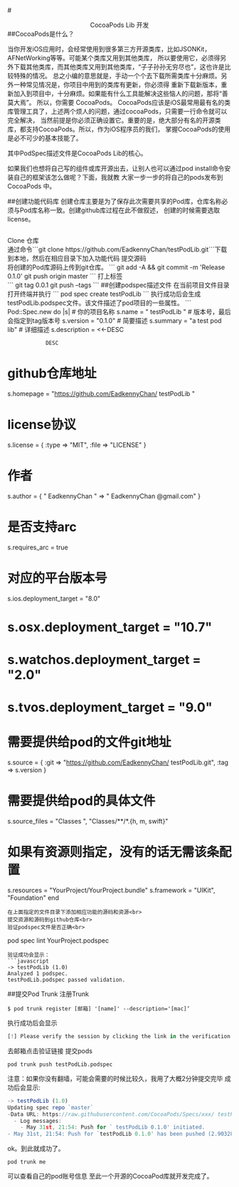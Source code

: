 #<center>CocoaPods Lib 开发</center>
##CocoaPods是什么？
<p>当你开发iOS应用时，会经常使用到很多第三方开源类库，比如JSONKit，AFNetWorking等等。可能某个类库又用到其他类库，
所以要使用它，必须得另外下载其他类库，而其他类库又用到其他类库，“子子孙孙无穷尽也”，这也许是比较特殊的情况。
总之小编的意思就是，手动一个个去下载所需类库十分麻烦。另外一种常见情况是，你项目中用到的类库有更新，你必须得
重新下载新版本，重新加入到项目中，十分麻烦。如果能有什么工具能解决这些恼人的问题，那将“善莫大焉”。
所以，你需要 CocoaPods。
CocoaPods应该是iOS最常用最有名的类库管理工具了，上述两个烦人的问题，通过cocoaPods，只需要一行命令就可以完全解决，
当然前提是你必须正确设置它。重要的是，绝大部分有名的开源类库，都支持CocoaPods。所以，作为iOS程序员的我们，
掌握CocoaPods的使用是必不可少的基本技能了。

其中PodSpec描述文件是CocoaPods Lib的核心。

如果我们也想将自己写的组件或库开源出去，让别人也可以通过pod install命令安装自己的框架该怎么做呢？下面，我就教
大家一步一步的将自己的pods发布到CocoaPods 中。
</p>
##创建功能代码库
创建仓库主要是为了保存此次需要共享的Pod库，仓库名称必须与Pod库名称一致。创建github库过程在此不做叙述，
创建的时候需要选取license。
<p><img src="http://photo-zw.oss-cn-shanghai.aliyuncs.com/%E6%97%A0%E6%A0%87%E9%A2%98.png?Expires=1488165077&OSSAccessKeyId=TMP.AQE6sl7X7Fm--JQ7K-nXM58saIyaH0LXeMg1MHp6o4hkikLYSN75x48SPX7VADAtAhRVqGoHN_1K9v7NNsCX8fBuwQ7_bgIVAPWEFrPWDrEtoF43onbrub-Z0kVa&Signature=XXiud2vS9f%2BHK9xx1BCv8jqNYb0%3D" alt=""><br>
</p>
Clone 仓库<br/>
通过命令```git clone https://github.com/EadkennyChan/testPodLib.git```下载到本地，然后在相应目录下加入功能代码
提交源码<br/>
将创建的Pod库源码上传到git仓库。
```
git add -A && git commit -m 'Release 0.1.0'
git push origin master
```
打上标签<br/>
```
git tag 0.0.1
git push –tags
```
##创建podspec描述文件
在当前项目文件目录打开终端并执行
```
pod spec create testPodLib
```
执行成功后会生成testPodLib.podspec文件。该文件描述了pod项目的一些属性。
```
Pod::Spec.new do |s|
  # 你的项目名称
  s.name         = " testPodLib "
  # 版本号，最后会指定到tag版本号
  s.version      = "0.1.0"
  # 简要描述 
  s.summary      = "a test pod lib"
  # 详细描述 
 s.description = <<-DESC 
           
                DESC
  # github仓库地址
  s.homepage     = "https://github.com/EadkennyChan/ testPodLib "
  # license协议
  s.license      = { :type => "MIT", :file => "LICENSE" }
  # 作者
  s.author       = { " EadkennyChan " => " EadkennyChan @gmail.com" }
  # 是否支持arc
  s.requires_arc = true

  #  对应的平台版本号
  s.ios.deployment_target = "8.0"
  # s.osx.deployment_target = "10.7"
  # s.watchos.deployment_target = "2.0"
  # s.tvos.deployment_target = "9.0"

  # 需要提供给pod的文件git地址
  s.source       = { :git => "https://github.com/EadkennyChan/ testPodLib.git", :tag => s.version }
  # 需要提供给pod的具体文件
  s.source_files  = "Classes ", "Classes/**/*.{h, m, swift}"
  # 如果有资源则指定，没有的话无需该条配置
  s.resources = "YourProject/YourProject.bundle"
  s.framework = "UIKit", "Foundation"
end
```
在上面指定的文件目录下添加相应功能的源码和资源<br>
提交资源和源码到github仓库<br>
验证podspec文件是否正确<br>
```
pod spec lint YourProject.podspec
```
验证成功会显示：
```javascript
-> testPodLib (1.0)
Analyzed 1 podspec.
testPodLib.podspec passed validation.
```
##提交Pod Trunk
注册Trunk
```
$ pod trunk register [邮箱] '[name]' --description='[mac]‘
```
执行成功后会显示
```javascript
[!] Please verify the session by clicking the link in the verification email that has been sent to youmail@gmail.com
```
去邮箱点击验证链接
提交pods
```
pod trunk push testPodLib.podspec
```
注意：如果你没有翻墙，可能会需要的时候比较久，我用了大概2分钟提交完毕
成功后会显示:<br>
```javascript
-> testPodLib (1.0)
Updating spec repo `master`
-Data URL: https://raw.githubusercontent.com/CocoaPods/Specs/xxx/ testPodLib.podspec.json
  - Log messages:
    - May 31st, 21:54: Push for ` testPodLib 0.1.0' initiated.
- May 31st, 21:54: Push for `testPodLib 0.1.0' has been pushed (2.903283301 s).
```
ok。到此就成功了。<br>
```
pod trunk me
```
可以查看自己的pod账号信息
至此一个开源的CocoaPod库就开发完成了。